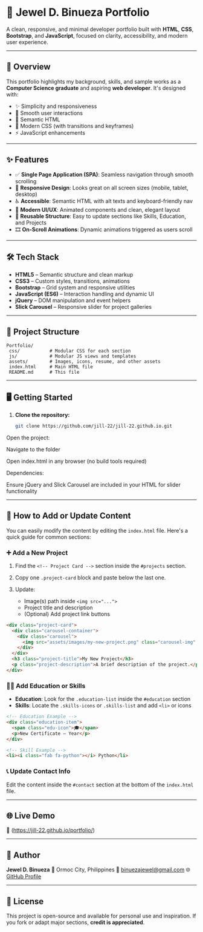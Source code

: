 # 💼 Jewel D. Binueza Portfolio

A clean, responsive, and minimal developer portfolio built with **HTML**, **CSS**, **Bootstrap**, and **JavaScript**, focused on clarity, accessibility, and modern user experience.

---

## 🚀 Overview

This portfolio highlights my background, skills, and sample works as a **Computer Science graduate** and aspiring **web developer**. It's designed with:

- ✨ Simplicity and responsiveness
- 🧩 Smooth user interactions
- 🧠 Semantic HTML
- 🎨 Modern CSS (with transitions and keyframes)
- ⚡ JavaScript enhancements

---

## ✨ Features

- ✅ **Single Page Application (SPA)**: Seamless navigation through smooth scrolling
- 📱 **Responsive Design**: Looks great on all screen sizes (mobile, tablet, desktop)
- ♿ **Accessible**: Semantic HTML with alt texts and keyboard-friendly nav
- 💅 **Modern UI/UX**: Animated components and clean, elegant layout
- 🔄 **Reusable Structure**: Easy to update sections like Skills, Education, and Projects
- 🎞️ **On-Scroll Animations**: Dynamic animations triggered as users scroll

---

## 🛠️ Tech Stack

- **HTML5** – Semantic structure and clean markup
- **CSS3** – Custom styles, transitions, animations
- **Bootstrap** – Grid system and responsive utilities
- **JavaScript (ES6)** – Interaction handling and dynamic UI
- **jQuery** – DOM manipulation and event helpers
- **Slick Carousel** – Responsive slider for project galleries

---

## 📁 Project Structure
 ``` 
Portfolio/
  css/           # Modular CSS for each section
  js/            # Modular JS views and templates
  assets/        # Images, icons, resume, and other assets
  index.html     # Main HTML file
  README.md      # This file
 ``` 
---

## 🖥️ Getting Started

1. **Clone the repository:**
   ```bash
   git clone https://github.com/jill-22/jill-22.github.io.git
Open the project:

Navigate to the folder

Open index.html in any browser (no build tools required)

Dependencies:

Ensure jQuery and Slick Carousel are included in your HTML for slider functionality

---

## 🧩 How to Add or Update Content

You can easily modify the content by editing the `index.html` file. Here's a quick guide for common sections:

### ➕ Add a New Project

1. Find the `<!-- Project Card -->` section inside the `#projects` section.
2. Copy one `.project-card` block and paste below the last one.
3. Update:

   * Image(s) path inside `<img src="...">`
   * Project title and description
   * (Optional) Add project link buttons

```html
<div class="project-card">
  <div class="carousel-container">
    <div class="carousel">
      <img src="assets/images/my-new-project.png" class="carousel-img" />
    </div>
  </div>
  <h3 class="project-title">My New Project</h3>
  <p class="project-description">A brief description of the project.</p>
</div>
```

### 🧑‍🎓 Add Education or Skills

* **Education**: Look for the `.education-list` inside the `#education` section
* **Skills**: Locate the `.skills-icons` or `.skills-list` and add `<li>` or icons

```html
<!-- Education Example -->
<div class="education-item">
  <span class="edu-icon">🎓</span>
  <p>New Certificate – Year</p>
</div>

<!-- Skill Example -->
<li><i class="fab fa-python"></i> Python</li>
```

### 📞 Update Contact Info

Edit the content inside the `#contact` section at the bottom of the `index.html` file.

---

## 🌐 Live Demo

🔗 (https://jill-22.github.io/portfolio/)

---

## 👤 Author

**Jewel D. Binueza**
📍 Ormoc City, Philippines
📧 [binuezajewel@gmail.com](mailto:binuezajewel@gmail.com)
🌐 [GitHub Profile](https://github.com/jill-22)

---

## 📝 License

This project is open-source and available for personal use and inspiration.
If you fork or adapt major sections, **credit is appreciated**.
